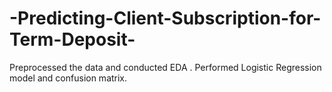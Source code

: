 # -Predicting-Client-Subscription-for-Term-Deposit-
Preprocessed the data and conducted EDA . Performed Logistic Regression model and confusion matrix.
